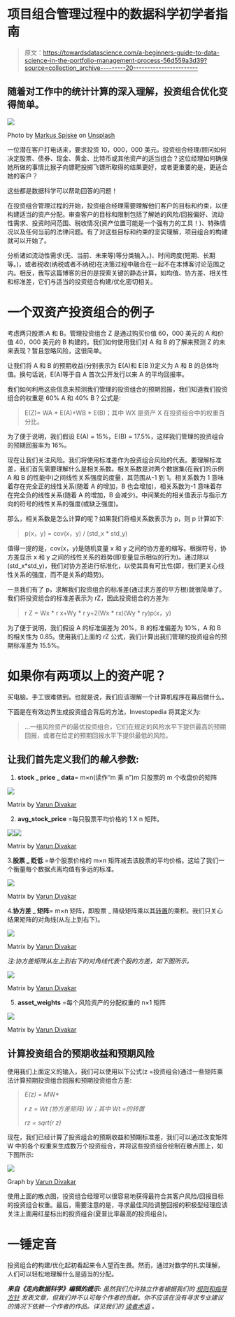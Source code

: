 # 项目组合管理过程中的数据科学初学者指南

> 原文：<https://towardsdatascience.com/a-beginners-guide-to-data-science-in-the-portfolio-management-process-56d559a3d39?source=collection_archive---------20----------------------->

## 随着对工作中的统计计算的深入理解，投资组合优化变得简单。

![](img/f293549a3b801c03f43d2a69e7bf8acd.png)

Photo by [Markus Spiske](https://unsplash.com/@markusspiske?utm_source=medium&utm_medium=referral) on [Unsplash](https://unsplash.com?utm_source=medium&utm_medium=referral)

一位潜在客户打电话来，要求投资 10，000，000 美元。投资组合经理/顾问如何决定股票、债券、现金、黄金、比特币或其他资产的适当组合？这位经理如何确保她所做的事情比猴子向镖靶投掷飞镖所取得的结果更好，或者更重要的是，更适合她的客户？

这些都是数据科学可以帮助回答的问题！

在投资组合管理过程的开始，投资组合经理需要理解他们客户的目标和约束，以便构建适当的资产分配。审查客户的目标和限制包括了解她的风险/回报偏好、流动性需求、投资时间范围、税收情况(资产位置可能是一个强有力的工具！)、特殊情况以及任何当前的法律问题。有了对这些目标和约束的坚实理解，项目组合的构建就可以开始了。

分析诸如流动性需求(无、当前、未来等)等分类输入。)、时间跨度(短期、长期等。)，或者税收(纳税或者不纳税)在决策过程中融合在一起不在本博客讨论范围之内。相反，我写这篇博客的目的是探索关键的静态计算，如均值、协方差、相关性和标准差，它们与适当的投资组合构建/优化密切相关。

# 一个双资产投资组合的例子

考虑两只股票:A 和 B。管理投资组合 Z 是通过购买价值 60，000 美元的 A 和价值 40，000 美元的 B 构建的。我们如何使用我们对 A 和 B 的了解来预测 Z 的未来表现？暂且忽略风险，这很简单。

让我们将 A 和 B 的预期收益(分别表示为 E(A)和 E(B ))定义为 A 和 B 的总体均值。换句话说，E(A)等于自 A 首次公开发行以来 A 的平均回报率。

我们如何利用这些信息来预测我们管理的投资组合的预期回报，我们知道我们投资组合的权重是 60% A 和 40% B？公式是:

> E(Z)= WA * E(A)+WB * E(B)；其中 WX 是资产 X 在投资组合中的权重百分比。

为了便于说明，我们假设 E(A) = 15%，E(B) = 17.5%，这样我们管理的投资组合的预期回报率为 16%。

现在让我们关注风险。我们将使用标准差作为投资组合风险的代表。要理解标准差，我们首先需要理解什么是相关系数。相关系数是对两个数据集(在我们的示例 A 和 B 的性能中)之间线性关系强度的度量，其范围从-1 到 1。相关系数为 1 意味着存在完全正的线性关系(随着 A 的增加，B 也会增加)，相关系数为-1 意味着存在完全负的线性关系(随着 A 的增加，B 会减少)。中间某处的相关值表示与指示方向的符号的线性关系的强度(或缺乏强度)。

那么，相关系数是怎么计算的呢？如果我们将相关系数表示为 p，则 p 计算如下:

> p(x，y) = cov(x，y) / (std_x * std_y)

值得一提的是，cov(x，y)是随机变量 x 和 y 之间的协方差的缩写。根据符号，协方差显示 x 和 y 之间的线性关系的趋势(即变量显示相似的行为)。通过除以(std_x*std_y)，我们对协方差进行标准化，以使其具有可比性(即，我们更关心线性关系的强度，而不是关系的趋势)。

一旦我们有了 p，求解我们投资组合的标准差(通过求方差的平方根)就很简单了。我们将投资组合的标准差表示为 rZ，因此投资组合的方差为:

> r Z = Wx * r x+Wy * r y+2(Wx * rx)(Wy * ry)p(x，y)

为了便于说明，我们假设 A 的标准偏差为 20%，B 的标准偏差为 10%，A 和 B 的相关性为 0.85。使用我们上面的 rZ 公式，我们计算出我们管理的投资组合的预期标准差为 15.5%。

# 如果你有两项以上的资产呢？

买电脑。手工很难做到。也就是说，我们应该理解一个计算机程序在幕后做什么。

下面是在有效边界生成投资组合背后的方法，Investopedia 将其定义为:

> …一组风险资产的最优投资组合，它们在规定的风险水平下提供最高的预期回报，或者在给定的预期回报水平下提供最低的风险。

## 让我们首先定义我们的*输入*参数:

1.  **stock _ price _ data**= m×n(读作“m 乘 n”)m 只股票的 m 个收盘价的矩阵

![](img/7ba4f81037107fde76554ed9bfcc2219.png)

Matrix by [Varun Divakar](https://www.linkedin.com/in/varun-divakar-b862a667/)

2. **avg_stock_price** =每只股票平均价格的 1 X n 矩阵。

![](img/e539bd4c8ae06f1be3202b453ece79c2.png)![](img/4419b422108c8d98bdd265c727202f38.png)

Matrix by [Varun Divakar](https://www.linkedin.com/in/varun-divakar-b862a667/)

3.**股票 _ 贬低** =单个股票价格的 m×n 矩阵减去该股票的平均价格。这给了我们一个衡量每个数据点离均值有多远的标准。

![](img/e8f579e6c57f6facad3413c5bc6a6693.png)

Matrix by [Varun Divakar](https://www.linkedin.com/in/varun-divakar-b862a667/)

4.**协方差 _ 矩阵**= m×n 矩阵，即股票 _ 降级矩阵乘以其[转置](https://en.wikipedia.org/wiki/Transpose)的乘积。我们只关心结果矩阵的对角线(从左上到右下)。

![](img/cba5527c1d7e6a856200852f431f0344.png)

Matrix by [Varun Divakar](https://www.linkedin.com/in/varun-divakar-b862a667/)

*注:协方差矩阵从左上到右下的对角线代表个股的方差，如下图所示。*

![](img/e737f524ef800fc7dbe71d0c3e89db78.png)

Matrix by [Varun Divakar](https://www.linkedin.com/in/varun-divakar-b862a667/)

5. **asset_weights** =每个风险资产的分配权重的 n×1 矩阵

![](img/57c0da3ba101827cee1c2004d98ffd9c.png)

Matrix by [Varun Divakar](https://www.linkedin.com/in/varun-divakar-b862a667/)

## 计算投资组合的预期收益和预期风险

使用我们上面定义的输入，我们可以使用以下公式(z =投资组合)通过一些矩阵乘法计算预期投资组合回报和预期投资组合方差:

> *E(z) = M*W*
> 
> *r z = Wt *(协方差矩阵)* W；其中 Wt =的转置*
> 
> *rz = sqrt(r z)*

现在，我们已经计算了投资组合的预期收益和预期标准差，我们可以通过改变矩阵 W 中的各个权重来生成数万个投资组合，并将这些投资组合绘制在散点图上，如下图所示:

![](img/1f9cf3fccf9bd8ea00dbb5d510d058b5.png)

Graph by [Varun Divakar](https://www.linkedin.com/in/varun-divakar-b862a667/)

使用上面的散点图，投资组合经理可以很容易地获得最符合其客户风险/回报目标的投资组合权重。最后，需要注意的是，寻求最佳风险调整回报的积极型经理应该关注上面用红星标出的投资组合(夏普比率最高的投资组合)。

# 一锤定音

投资组合的构建/优化起初看起来令人望而生畏。然而，通过对数学的扎实理解，人们可以轻松地理解什么是适当的分配。

***来自《走向数据科学》编辑的提示:*** *虽然我们允许独立作者根据我们的* [*规则和指导方针*](/questions-96667b06af5) *发表文章，但我们并不认可每个作者的贡献。你不应该在没有寻求专业建议的情况下依赖一个作者的作品。详见我们的* [*读者术语*](/readers-terms-b5d780a700a4) *。*